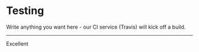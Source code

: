 # Testing
 
Write anything you want here - our CI service (Travis) will kick off a build.

-------------

Excellent
